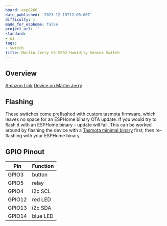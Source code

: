 ```yaml
---
board: esp8266
date_published: '2023-12-19T12:00:00Z'
difficulty: 1
made_for_esphome: false
project_url: ''
standard:
- us
tags:
- switch
title: Martin Jerry US-SS02 Humidity Sensor Switch
---
```


## Overview

[Amazon Link](https://amzn.to/3GQvWBH)
[Device on Martin Jerry](https://www.martinjerry.com/us-ss02)

## Flashing

These switches come preflashed with custom tasmota firmware, which leaves no space for an ESPHome binary OTA update.
If you would try to flash it with an ESPHome binary - update will fail.
This can be worked around by flashing the device with a [Tasmota minimal binary](http://ota.tasmota.com/tasmota/tasmota-minimal.bin.gz) first, then re-flashing with your ESPHome binary.

## GPIO Pinout

| Pin   | Function |
| ----- | -------- |
| GPIO3 | button |
| GPIO5 | relay  |
| GPIO4 | i2c SCL  |
| GPIO12 | red LED  |
| GPIO13 | i2c SDA  |
| GPIO14 | blue LED |